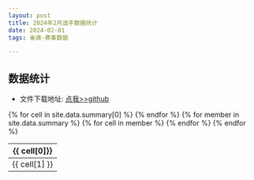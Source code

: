 ```yaml
---
layout: post
title: 2024年2月选手数据统计
date: 2024-02-01
tags: 雀魂-赛事数据

---
```


## 数据统计
- 文件下载地址: [点我>>github](https://github.com/zhumisai/zhumisai.github.io/blob/master/_data/summary.csv)

<style data-styled="active" data-styled-version="5.3.6"></style>
<table class="bUEzXH" >
  <thead>
  <tr class="react-csv-row">
  {% for cell in site.data.summary[0] %}
        <th class="react-csv-cell--header react-csv-cell">{{ cell[0]}}</th>
  {% endfor %}
  </tr>
  </thead>
  <tbody class="react-csv-table-body">
  {% for member in site.data.summary %}
    <tr class="react-csv-row">
      {% for cell in member %}
        <td class="react-csv-cell">{{ cell[1] }}</td>
      {% endfor %}
    </tr>
  {% endfor %}
  </tbody>
</table>

